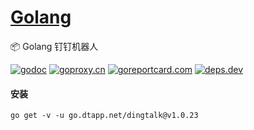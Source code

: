 <h1>
<a href="https://www.dtapp.net/">Golang</a>
</h1>

📦 Golang 钉钉机器人

[comment]: <> (go)
[![godoc](https://pkg.go.dev/badge/go.dtapp.net/dingtalk?status.svg)](https://pkg.go.dev/go.dtapp.net/dingtalk)
[![goproxy.cn](https://goproxy.cn/stats/go.dtapp.net/dingtalk/badges/download-count.svg)](https://goproxy.cn/stats/go.dtapp.net/dingtalk)
[![goreportcard.com](https://goreportcard.com/badge/go.dtapp.net/dingtalk)](https://goreportcard.com/report/go.dtapp.net/dingtalk)
[![deps.dev](https://img.shields.io/badge/deps-go-red.svg)](https://deps.dev/go/go.dtapp.net%2Fdingtalk)

#### 安装

```shell
go get -v -u go.dtapp.net/dingtalk@v1.0.23
```
